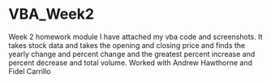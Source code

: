 # VBA_Week2
Week 2 homework module
I have attached my vba code and screenshots. It takes stock data and takes the opening and closing price and finds the yearly change and percent change and the greatest percent increase and percent decrease and total volume. Worked with Andrew Hawthorne and Fidel Carrillo 
